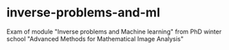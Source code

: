 # inverse-problems-and-ml
Exam of module "Inverse problems and Machine learning" from PhD winter school "Advanced Methods for Mathematical Image Analysis"
